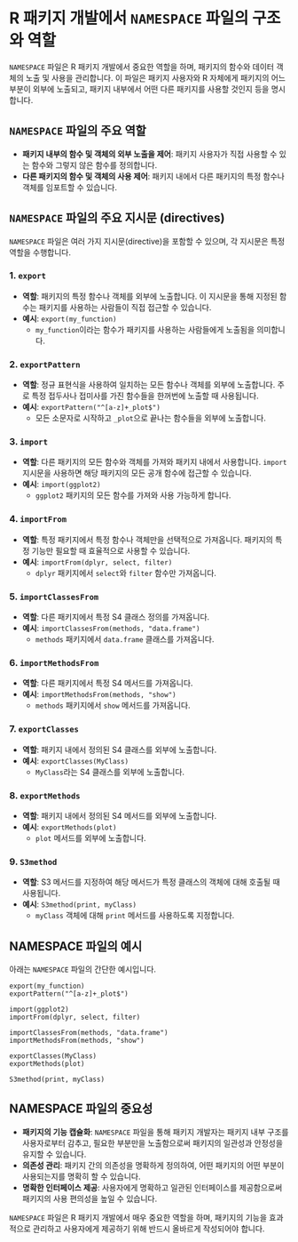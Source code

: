 
# R 패키지 개발에서 `NAMESPACE` 파일의 구조와 역할

`NAMESPACE` 파일은 R 패키지 개발에서 중요한 역할을 하며, 패키지의 함수와 데이터 객체의 노출 및 사용을 관리합니다. 이 파일은 패키지 사용자와 R 자체에게 패키지의 어느 부분이 외부에 노출되고, 패키지 내부에서 어떤 다른 패키지를 사용할 것인지 등을 명시합니다.

## `NAMESPACE` 파일의 주요 역할
- **패키지 내부의 함수 및 객체의 외부 노출을 제어**: 패키지 사용자가 직접 사용할 수 있는 함수와 그렇지 않은 함수를 정의합니다.
- **다른 패키지의 함수 및 객체의 사용 제어**: 패키지 내에서 다른 패키지의 특정 함수나 객체를 임포트할 수 있습니다.

## `NAMESPACE` 파일의 주요 지시문 (directives)
`NAMESPACE` 파일은 여러 가지 지시문(directive)을 포함할 수 있으며, 각 지시문은 특정 역할을 수행합니다.

### 1. `export`
- **역할**: 패키지의 특정 함수나 객체를 외부에 노출합니다. 이 지시문을 통해 지정된 함수는 패키지를 사용하는 사람들이 직접 접근할 수 있습니다.
- **예시**: `export(my_function)`
  - `my_function`이라는 함수가 패키지를 사용하는 사람들에게 노출됨을 의미합니다.

### 2. `exportPattern`
- **역할**: 정규 표현식을 사용하여 일치하는 모든 함수나 객체를 외부에 노출합니다. 주로 특정 접두사나 접미사를 가진 함수들을 한꺼번에 노출할 때 사용됩니다.
- **예시**: `exportPattern("^[a-z]+_plot$")`
  - 모든 소문자로 시작하고 `_plot`으로 끝나는 함수들을 외부에 노출합니다.

### 3. `import`
- **역할**: 다른 패키지의 모든 함수와 객체를 가져와 패키지 내에서 사용합니다. `import` 지시문을 사용하면 해당 패키지의 모든 공개 함수에 접근할 수 있습니다.
- **예시**: `import(ggplot2)`
  - `ggplot2` 패키지의 모든 함수를 가져와 사용 가능하게 합니다.

### 4. `importFrom`
- **역할**: 특정 패키지에서 특정 함수나 객체만을 선택적으로 가져옵니다. 패키지의 특정 기능만 필요할 때 효율적으로 사용할 수 있습니다.
- **예시**: `importFrom(dplyr, select, filter)`
  - `dplyr` 패키지에서 `select`와 `filter` 함수만 가져옵니다.

### 5. `importClassesFrom`
- **역할**: 다른 패키지에서 특정 S4 클래스 정의를 가져옵니다.
- **예시**: `importClassesFrom(methods, "data.frame")`
  - `methods` 패키지에서 `data.frame` 클래스를 가져옵니다.

### 6. `importMethodsFrom`
- **역할**: 다른 패키지에서 특정 S4 메서드를 가져옵니다.
- **예시**: `importMethodsFrom(methods, "show")`
  - `methods` 패키지에서 `show` 메서드를 가져옵니다.

### 7. `exportClasses`
- **역할**: 패키지 내에서 정의된 S4 클래스를 외부에 노출합니다.
- **예시**: `exportClasses(MyClass)`
  - `MyClass`라는 S4 클래스를 외부에 노출합니다.

### 8. `exportMethods`
- **역할**: 패키지 내에서 정의된 S4 메서드를 외부에 노출합니다.
- **예시**: `exportMethods(plot)`
  - `plot` 메서드를 외부에 노출합니다.

### 9. `S3method`
- **역할**: S3 메서드를 지정하여 해당 메서드가 특정 클래스의 객체에 대해 호출될 때 사용됩니다.
- **예시**: `S3method(print, myClass)`
  - `myClass` 객체에 대해 `print` 메서드를 사용하도록 지정합니다.

## NAMESPACE 파일의 예시
아래는 `NAMESPACE` 파일의 간단한 예시입니다.

```plaintext
export(my_function)
exportPattern("^[a-z]+_plot$")

import(ggplot2)
importFrom(dplyr, select, filter)

importClassesFrom(methods, "data.frame")
importMethodsFrom(methods, "show")

exportClasses(MyClass)
exportMethods(plot)

S3method(print, myClass)
```

## NAMESPACE 파일의 중요성
- **패키지의 기능 캡슐화**: `NAMESPACE` 파일을 통해 패키지 개발자는 패키지 내부 구조를 사용자로부터 감추고, 필요한 부분만을 노출함으로써 패키지의 일관성과 안정성을 유지할 수 있습니다.
- **의존성 관리**: 패키지 간의 의존성을 명확하게 정의하여, 어떤 패키지의 어떤 부분이 사용되는지를 명확히 할 수 있습니다.
- **명확한 인터페이스 제공**: 사용자에게 명확하고 일관된 인터페이스를 제공함으로써 패키지의 사용 편의성을 높일 수 있습니다.

`NAMESPACE` 파일은 R 패키지 개발에서 매우 중요한 역할을 하며, 패키지의 기능을 효과적으로 관리하고 사용자에게 제공하기 위해 반드시 올바르게 작성되어야 합니다.
